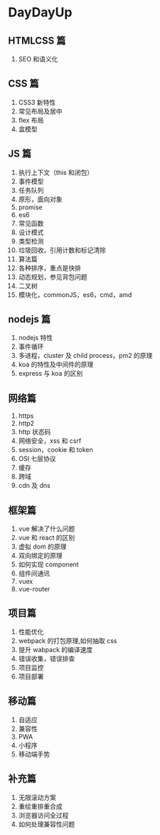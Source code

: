 # DayDayUp

## HTMLCSS 篇

1. SEO 和语义化

## CSS 篇

1. CSS3 新特性
2. 常见布局及居中
3. flex 布局
4. 盒模型

## JS 篇

1. 执行上下文（this 和闭包）
2. 事件模型
3. 任务队列
4. 原形，面向对象
5. promise
6. es6
7. 常见函数
8. 设计模式
9. 类型检测
10. 垃圾回收，引用计数和标记清除
11. 算法篇
12. 各种排序，重点是快排
13. 动态规划，参见背包问题
14. 二叉树
15. 模块化，commonJS，es6，cmd，amd

## nodejs 篇

1. nodejs 特性
2. 事件循环
3. 多进程，cluster 及 child process，pm2 的原理
4. koa 的特性及中间件的原理
5. express 与 koa 的区别

## 网络篇

1. https
2. http2
3. http 状态码
4. 网络安全，xss 和 csrf
5. session，cookie 和 token
6. OSI 七层协议
7. 缓存
8. 跨域
9. cdn 及 dns

## 框架篇

1. vue 解决了什么问题
2. vue 和 react 的区别
3. 虚拟 dom 的原理
4. 双向绑定的原理
5. 如何实现 component
6. 组件间通讯
7. vuex
8. vue-router

## 项目篇

1. 性能优化
2. webpack 的打包原理,如何抽取 css
3. 提升 wabpack 的编译速度
4. 错误收集，错误排查
5. 项目监控
6. 项目部署

## 移动篇

1. 自适应
2. 兼容性
3. PWA
4. 小程序
5. 移动端手势

## 补充篇

1. 无限滚动方案
2. 重绘重排重合成
3. 浏览器访问全过程
4. 如何处理兼容性问题
